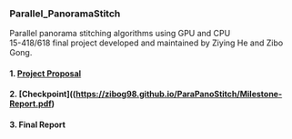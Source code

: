### Parallel_PanoramaStitch   
Parallel panorama stitching algorithms using GPU and CPU     
15-418/618 final project developed and maintained by Ziying He and Zibo Gong.
#### 1. [Project Proposal](https://zibog98.github.io/ParaPanoStitch/Project-Proposal.pdf)
#### 2. [Checkpoint]((https://zibog98.github.io/ParaPanoStitch/Milestone-Report.pdf)
#### 3. Final Report

